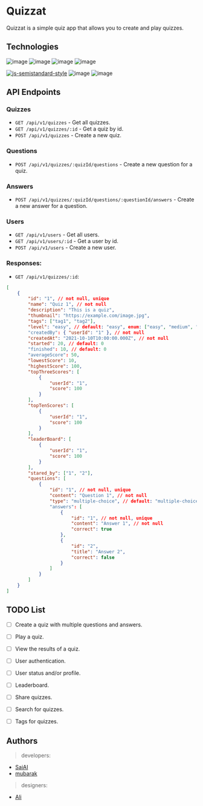 # Quizzat
Quizzat is a simple quiz app that allows you to create and play quizzes.

## Technologies
![image](https://img.shields.io/badge/React-61DAFB?style=for-the-badge&logo=react&logoColor=white)
![image](https://img.shields.io/badge/Node.js-339933?style=for-the-badge&logo=node.js&logoColor=white)
![image](https://img.shields.io/badge/Express-000000?style=for-the-badge&logo=express&logoColor=white)
![image](https://img.shields.io/badge/MongoDB-47A248?style=for-the-badge&logo=mongodb&logoColor=white)

[![js-semistandard-style](https://img.shields.io/badge/code%20style-semistandard-brightgreen.svg)](https://github.com/standard/semistandard)
![image](https://img.shields.io/badge/eslint-3A33D1?style=for-the-badge&logo=eslint&logoColor=white)
![image](https://img.shields.io/badge/Jest-323330?style=for-the-badge&logo=Jest&logoColor=white)

## API Endpoints
### Quizzes
- `GET /api/v1/quizzes` - Get all quizzes.
- `GET /api/v1/quizzes/:id` - Get a quiz by id.
- `POST /api/v1/quizzes` - Create a new quiz.
### Questions
- `POST /api/v1/quizzes/:quizId/questions` - Create a new question for a quiz.
### Answers
- `POST /api/v1/quizzes/:quizId/questions/:questionId/answers` - Create a new answer for a question.
### Users
- `GET /api/v1/users` - Get all users.
- `GET /api/v1/users/:id` - Get a user by id.
- `POST /api/v1/users` - Create a new user.
### Responses: 
- `GET /api/v1/quizzes/:id`:
```json
[
    {
        "id": "1", // not null, unique
        "name": "Quiz 1", // not null
        "description": "This is a quiz",
        "thumbnail": "https://example.com/image.jpg",
        "tags": ["tag1", "tag2"],
        "level": "easy", // default: "easy", enum: ["easy", "medium", "hard"]
        "createdBy": { "userId": "1" }, // not null
        "createdAt": "2021-10-10T10:00:00.000Z", // not null
        "started": 20, // default: 0
        "finished": 10, // default: 0
        "averageScore": 50,
        "lowestScore": 10,
        "highestScore": 100,
        "topThreeScores": [
            {
                "userId": "1",
                "score": 100
            }
        ],
        "topTenScores": [
            {
                "userId": "1",
                "score": 100
            }
        ],
        "leaderBoard": [
            {
                "userId": "1",
                "score": 100
            }
        ],
        "stared_by": ["1", "2"],
        "questions": [
            {
                "id": "1", // not null, unique
                "content": "Question 1", // not null
                "type": "multiple-choice", // default: "multiple-choice", enum: ["single-choice", "multiple-choice", "true-false"]
                "answers": [
                    {
                        "id": "1", // not null, unique
                        "content": "Answer 1", // not null
                        "correct": true
                    },
                    {
                        "id": "2",
                        "title": "Answer 2",
                        "correct": false
                    }
                ]
            }
        ]
    }
]
```

## TODO List
- [ ] Create a quiz with multiple questions and answers.
- [ ] Play a quiz.
- [ ] View the results of a quiz.
- [ ] User authentication.
- [ ] User status and/or profile.
- [ ] Leaderboard.
- [ ] Share quizzes.
- [ ] Search for quizzes.
- [ ] Tags for quizzes.



## Authors
> developers:

- [SaiAI](https://github.com/saiAl)
- [mubarak](https://github.com/mmubarak0)

> designers:

- [Ali](https://portfolio.ali.com)
